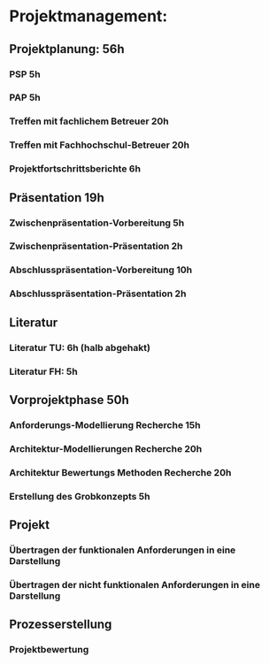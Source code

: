 # Projektmanagement:

## Projektplanung: 56h
### PSP 5h
### PAP 5h
### Treffen mit fachlichem Betreuer 20h
### Treffen mit Fachhochschul-Betreuer 20h
### Projektfortschrittsberichte 6h

## Präsentation 19h
### Zwischenpräsentation-Vorbereitung 5h
### Zwischenpräsentation-Präsentation 2h
### Abschlusspräsentation-Vorbereitung 10h
### Abschlusspräsentation-Präsentation 2h

## Literatur

### Literatur TU: 6h (halb abgehakt)
### Literatur FH: 5h

## Vorprojektphase 50h
### Anforderungs-Modellierung Recherche 15h
### Architektur-Modellierungen Recherche 20h
### Architektur Bewertungs Methoden Recherche 20h
### Erstellung des Grobkonzepts 5h

## Projekt
### Übertragen der funktionalen Anforderungen in eine Darstellung
### Übertragen der nicht funktionalen Anforderungen in eine Darstellung

## Prozesserstellung
###
### Projektbewertung